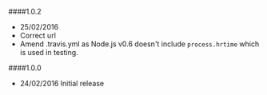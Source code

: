 ####1.0.2
* 25/02/2016
* Correct url
* Amend .travis.yml as Node.js v0.6 doesn't include `process.hrtime` which is used in testing.

####1.0.0
* 24/02/2016 Initial release
